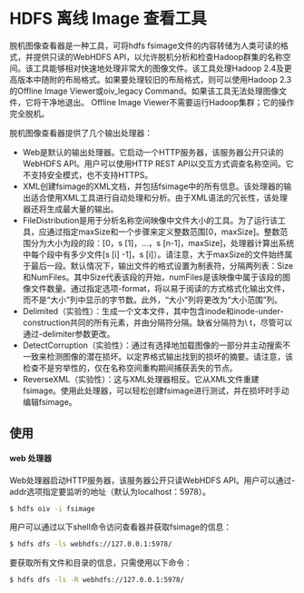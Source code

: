 # HDFS 离线 Image 查看工具

脱机图像查看器是一种工具，可将hdfs fsimage文件的内容转储为人类可读的格式，并提供只读的WebHDFS API，以允许脱机分析和检查Hadoop群集的名称空间。该工具能够相对快速地处理非常大的图像文件。该工具处理Hadoop 2.4及更高版本中随附的布局格式。如果要处理较旧的布局格式，则可以使用Hadoop 2.3的Offline Image Viewer或oiv_legacy Command。如果该工具无法处理图像文件，它将干净地退出。 Offline Image Viewer不需要运行Hadoop集群；它的操作完全脱机。

脱机图像查看器提供了几个输出处理器：

- Web是默认的输出处理器。它启动一个HTTP服务器，该服务器公开只读的WebHDFS API。用户可以使用HTTP REST API以交互方式调查名称空间。它不支持安全模式，也不支持HTTPS。
- XML创建fsimage的XML文档，并包括fsimage中的所有信息。该处理器的输出适合使用XML工具进行自动处理和分析。由于XML语法的冗长性，该处理器还将生成最大量的输出。
- FileDistribution是用于分析名称空间映像中文件大小的工具。为了运行该工具，应通过指定maxSize和一个步骤来定义整数范围[0，maxSize]。整数范围分为大小为段的段：[0，s [1]，…，s [n-1]，maxSize]，处理器计算出系统中每个段中有多少文件[s [i] -1]，s [i]）。请注意，大于maxSize的文件始终属于最后一段。默认情况下，输出文件的格式设置为制表符，分隔两列表：Size和NumFiles。其中Size代表该段的开始，numFiles是该映像中属于该段的图像文件数量。通过指定选项-format，将以易于阅读的方式格式化输出文件，而不是“大小”列中显示的字节数。此外，“大小”列将更改为“大小范围”列。
- Delimited（实验性）：生成一个文本文件，其中包含inode和inode-under-construction共同的所有元素，并由分隔符分隔。缺省分隔符为\ t，尽管可以通过-delimiter参数更改。
- DetectCorruption（实验性）：通过有选择地加载图像的一部分并主动搜索不一致来检测图像的潜在损坏。以定界格式输出找到的损坏的摘要。请注意，该检查不是穷举性的，仅在名称空间重构期间捕获丢失的节点。
- ReverseXML（实验性）：这与XML处理器相反。它从XML文件重建fsimage。使用此处理器，可以轻松创建fsimage进行测试，并在损坏时手动编辑fsimage。



## 使用

#### web 处理器

Web处理器启动HTTP服务器，该服务器公开只读WebHDFS API。用户可以通过-addr选项指定要监听的地址（默认为localhost：5978）。

```bash
$ hdfs oiv -i fsimage
```

用户可以通过以下shell命令访问查看器并获取fsimage的信息：

```bash
$ hdfs dfs -ls webhdfs://127.0.0.1:5978/
```

要获取所有文件和目录的信息，只需使用以下命令：

```bash
$ hdfs dfs -ls -R webhdfs://127.0.0.1:5978/
```



























